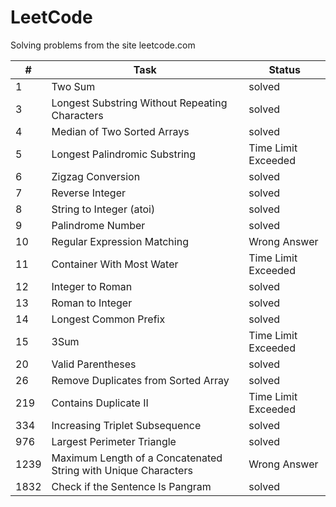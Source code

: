 # LeetCode
Solving problems from the site leetcode.com

| #  | Task   | Status |
| ------- | -------- | -------- |
| 1  |Two Sum    | solved |
| 3  | Longest Substring Without Repeating Characters | solved |
| 4  |Median of Two Sorted Arrays| solved |
| 5  |Longest Palindromic Substring| Time Limit Exceeded |
| 6  |Zigzag Conversion| solved |
| 7  |Reverse Integer| solved |
| 8  | String to Integer (atoi)| solved |
| 9 | Palindrome Number| solved |
| 10 |Regular Expression Matching| Wrong Answer |
| 11 | Container With Most Water| Time Limit Exceeded |
| 12 | Integer to Roman| solved |
| 13 | Roman to Integer| solved |
| 14 | Longest Common Prefix| solved |
| 15 |  3Sum| Time Limit Exceeded |
| 20 | Valid Parentheses| solved |
| 26 | Remove Duplicates from Sorted Array| solved |
| 219 |  Contains Duplicate II| Time Limit Exceeded |
| 334 | Increasing Triplet Subsequence| solved |
| 976 | Largest Perimeter Triangle| solved |
| 1239 | Maximum Length of a Concatenated String with Unique Characters| Wrong Answer |
| 1832 | Check if the Sentence Is Pangram| solved |
